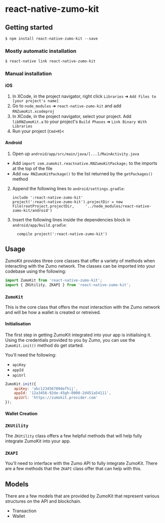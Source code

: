 
# react-native-zumo-kit

## Getting started

`$ npm install react-native-zumo-kit --save`

### Mostly automatic installation

`$ react-native link react-native-zumo-kit`

### Manual installation


#### iOS

1. In XCode, in the project navigator, right click `Libraries` ➜ `Add Files to [your project's name]`
2. Go to `node_modules` ➜ `react-native-zumo-kit` and add `RNZumoKit.xcodeproj`
3. In XCode, in the project navigator, select your project. Add `libRNZumoKit.a` to your project's `Build Phases` ➜ `Link Binary With Libraries`
4. Run your project (`Cmd+R`)<

#### Android

1. Open up `android/app/src/main/java/[...]/MainActivity.java`
  - Add `import com.zumokit.reactnative.RNZumoKitPackage;` to the imports at the top of the file
  - Add `new RNZumoKitPackage()` to the list returned by the `getPackages()` method
2. Append the following lines to `android/settings.gradle`:
  	```
  	include ':react-native-zumo-kit'
  	project(':react-native-zumo-kit').projectDir = new File(rootProject.projectDir, 	'../node_modules/react-native-zumo-kit/android')
  	```
3. Insert the following lines inside the dependencies block in `android/app/build.gradle`:
  	```
      compile project(':react-native-zumo-kit')
  	```

## Usage

ZumoKit provides three core classes that offer a variety of methods when interacting with the Zumo network. The classes can be imported into your codebase using the following:

```javascript
import ZumoKit from 'react-native-zumo-kit';
import { ZKUtility, ZKAPI } from 'react-native-zumo-kit';
```

### `ZumoKit`

This is the core class that offers the most interaction with the Zumo network and will be how a wallet is created or retreived.

#### Initialisation

The first step in getting ZumoKit integrated into your app is initialising it. Using the credentials provided to you by Zumo, you can use the `ZumoKit.init()` method do get started.

You'll need the following:

- `apiKey`
- `appId`
- `apiUrl`

```javascript
ZumoKit.init({
	apiKey: 'abc123456789defhij',
	appId: '12a3456-92de-45gh-0000-2d451a54111',
	apiUrl: 'https://zumokit.provider.com'
});
```

#### Wallet Creation

### `ZKUtility`

The `ZKUtility` class offers a few helpful methods that will help fully integrate ZumoKit into your app.

### `ZKAPI`

You'll need to interface with the Zumo API to fully integrate ZumoKit. There are a few methods that the `ZKAPI` class offer that can help with this.

## Models

There are a few models that are provided by ZumoKit that represent various structures on the API and blockchain.

- Transaction
- Wallet